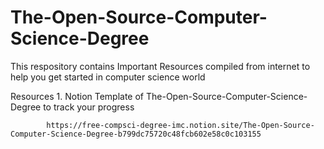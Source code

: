 # The-Open-Source-Computer-Science-Degree
This respository contains Important Resources compiled from internet to help you get started in computer science world

Resources 1. 
            Notion Template of  The-Open-Source-Computer-Science-Degree to track your progress 

            https://free-compsci-degree-imc.notion.site/The-Open-Source-Computer-Science-Degree-b799dc75720c48fcb602e58c0c103155
